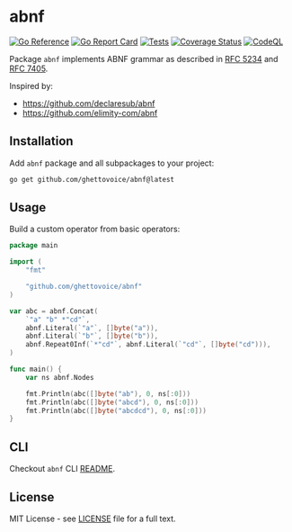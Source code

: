 # abnf

[![Go Reference](https://pkg.go.dev/badge/github.com/ghettovoice/abnf.svg)](https://pkg.go.dev/github.com/ghettovoice/abnf)
[![Go Report Card](https://goreportcard.com/badge/github.com/ghettovoice/abnf)](https://goreportcard.com/report/github.com/ghettovoice/abnf)
[![Tests](https://github.com/ghettovoice/abnf/actions/workflows/test.yml/badge.svg)](https://github.com/ghettovoice/abnf/actions/workflows/test.yml)
[![Coverage Status](https://coveralls.io/repos/github/ghettovoice/abnf/badge.svg?branch=master)](https://coveralls.io/github/ghettovoice/abnf?branch=master)
[![CodeQL](https://github.com/ghettovoice/abnf/actions/workflows/github-code-scanning/codeql/badge.svg)](https://github.com/ghettovoice/abnf/actions/workflows/github-code-scanning/codeql)

Package `abnf` implements ABNF grammar as described in [RFC 5234](https://www.rfc-editor.org/rfc/rfc5234)
and [RFC 7405](https://www.rfc-editor.org/rfc/rfc7405).

Inspired by:

- <https://github.com/declaresub/abnf>
- <https://github.com/elimity-com/abnf>

## Installation

Add `abnf` package and all subpackages to your project:

```bash
go get github.com/ghettovoice/abnf@latest
```

## Usage

Build a custom operator from basic operators:

```go
package main

import (
    "fmt"

    "github.com/ghettovoice/abnf"
)

var abc = abnf.Concat(
    `"a" "b" *"cd"`,
    abnf.Literal(`"a"`, []byte("a")),
    abnf.Literal(`"b"`, []byte("b")),
    abnf.Repeat0Inf(`*"cd"`, abnf.Literal(`"cd"`, []byte("cd"))),
)

func main() {
    var ns abnf.Nodes

    fmt.Println(abc([]byte("ab"), 0, ns[:0]))
    fmt.Println(abc([]byte("abcd"), 0, ns[:0]))
    fmt.Println(abc([]byte("abcdcd"), 0, ns[:0]))
}
```

## CLI

Checkout `abnf` CLI [README](./cmd/abnf/README.md).

## License

MIT License - see [LICENSE](./LICENSE) file for a full text.
